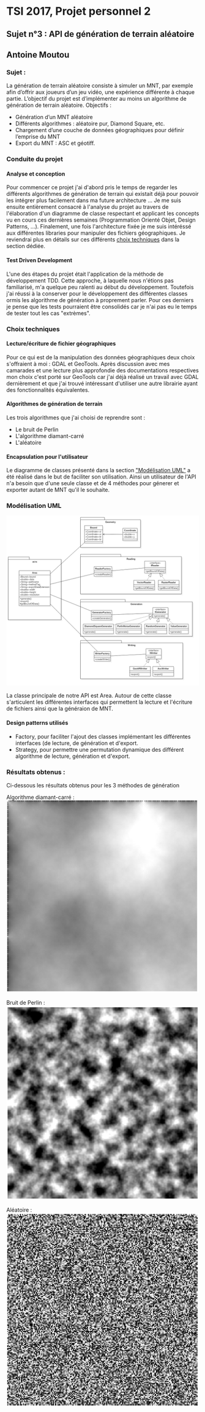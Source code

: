 # TSI 2017, Projet personnel 2
## Sujet n°3 : API de génération de terrain aléatoire
## Antoine Moutou

### Sujet :
La génération de terrain aléatoire consiste à simuler un MNT, par exemple afin d’offrir aux joueurs
d’un jeu vidéo, une expérience différente à chaque partie.
L’objectif du projet est d’implémenter au moins un algorithme de génération de terrain aléatoire.
Objectifs :

+ Génération d’un MNT aléatoire
+ Différents algorithmes : aléatoire pur, Diamond Square, etc.
+ Chargement d’une couche de données géographiques pour définir l’emprise du MNT
+ Export du MNT : ASC et géotiff.

### Conduite du projet
#### Analyse et conception
Pour commencer ce projet j'ai d'abord pris le temps de regarder les différents algorithmes de génération de terrain qui existait déjà pour pouvoir les intégrer plus facilement dans ma future architecture ... Je me suis ensuite entièrement consacré à l'analyse du projet au travers de l'élaboration d'un diagramme de classe respectant et applicant les concepts vu en cours ces dernières semaines (Programmation Orienté Objet, Design Patterns, ...). Finalement, une fois l'architecture fixée je me suis intéréssé aux différentes libraries pour manipuler des fichiers géographiques. Je reviendrai plus en détails sur ces différents [choix techniques](#choix-techniques) dans la section dédiée.

#### Test Driven Development
L'une des étapes du projet était l'application de la méthode de développement TDD. Cette approche, à laquelle nous n'étions pas familiarisé, m'a quelque peu ralenti au début du développement. Toutefois j'ai réussi à la conserver pour le développement des différentes classes ormis les algorithme de génération à proprement parler. Pour ces derniers je pense que les tests pourraient être consolidés car je n'ai pas eu le temps de tester tout les cas "extrèmes". 

### Choix techniques
#### Lecture/écriture de fichier géographiques
Pour ce qui est de la manipulation des données géographiques deux choix s'offraient à moi : GDAL et GeoTools. Après discussion avec mes camarades et une lecture plus approfondie des documentations respectives mon choix c'est porté sur GeoTools car j'ai déjà réalisé un travail avec GDAL dernièrement et que j'ai trouvé intéressant d'utiliser une autre librairie ayant des fonctionnalités équivalentes.

#### Algorithmes de génération de terrain
Les trois algorithmes que j'ai choisi de reprendre sont : 
+ Le bruit de Perlin
+ L'algorithme diamant-carré
+ L'aléatoire 

#### Encapsulation pour l'utilisateur
Le diagramme de classes présenté dans la section ["Modélisation UML"](#modelisation-uml) a été réalisé dans le but de faciliter son utilisation. Ainsi un utilisateur de l'API n'a besoin que d'une seule classe et de 4 méthodes pour génerer et exporter autant de MNT qu'il le souhaite.


### Modélisation UML
![diagramme de classes](acra_classes.png "diagramme de classes")

La classe principale de notre API est Area. Autour de cette classe s'articulent les différentes interfaces qui permettent la lecture et l'écriture de fichiers ainsi que la généraion de MNT.

#### Design patterns utilisés
+ Factory, pour faciliter l'ajout des classes implémentant les différentes interfaces (de lecture, de génération et d'export.
+ Strategy, pour permettre une permutation dynamique des différent algorithme de lecture, génération et d'export.


### Résultats obtenus :
Ci-dessous les résultats obtenus pour les 3 méthodes de génération 

Algorithme diamant-carré :
![diamant carré](diamondSquare.png "diamant carré")

Bruit de Perlin :
![perlin](perlinNoise.png "perlin")

Aléatoire : 
![random noise](random.png "random noise")
